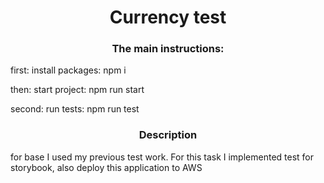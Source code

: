 <h1 align="center">
    Currency test 
</h1>
<h3 align="center">The main instructions:</h3>
<p>first: install packages: npm i</p>
<p>then:  start project:  npm run start</p>
<p>second:  run tests:  npm run test</p>
<h3 align="center">Description</h3>
<p>for base I used my previous test work. For this task I implemented test for storybook, also deploy this application to AWS</p>